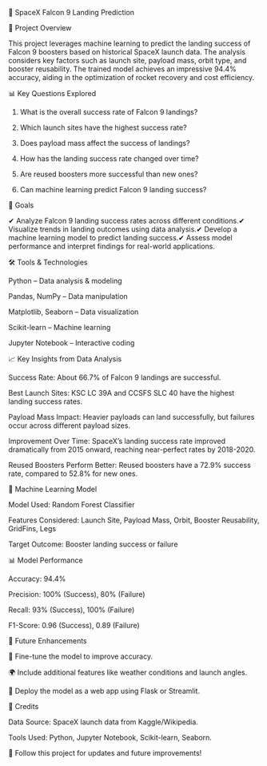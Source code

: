 🚀 SpaceX Falcon 9 Landing Prediction

📌 Project Overview

This project leverages machine learning to predict the landing success of Falcon 9 boosters based on historical SpaceX launch data. The analysis considers key factors such as launch site, payload mass, orbit type, and booster reusability. The trained model achieves an impressive 94.4% accuracy, aiding in the optimization of rocket recovery and cost efficiency.

📊 Key Questions Explored

1. What is the overall success rate of Falcon 9 landings?

2. Which launch sites have the highest success rate?

3. Does payload mass affect the success of landings?

4. How has the landing success rate changed over time?

5. Are reused boosters more successful than new ones?

6. Can machine learning predict Falcon 9 landing success?

🎯 Goals

✔ Analyze Falcon 9 landing success rates across different conditions.✔ Visualize trends in landing outcomes using data analysis.✔ Develop a machine learning model to predict landing success.✔ Assess model performance and interpret findings for real-world applications.

🛠 Tools & Technologies

Python – Data analysis & modeling

Pandas, NumPy – Data manipulation

Matplotlib, Seaborn – Data visualization

Scikit-learn – Machine learning

Jupyter Notebook – Interactive coding

📈 Key Insights from Data Analysis

Success Rate: About 66.7% of Falcon 9 landings are successful.

Best Launch Sites: KSC LC 39A and CCSFS SLC 40 have the highest landing success rates.

Payload Mass Impact: Heavier payloads can land successfully, but failures occur across different payload sizes.

Improvement Over Time: SpaceX’s landing success rate improved dramatically from 2015 onward, reaching near-perfect rates by 2018-2020.

Reused Boosters Perform Better: Reused boosters have a 72.9% success rate, compared to 52.8% for new ones.

🤖 Machine Learning Model

Model Used: Random Forest Classifier

Features Considered: Launch Site, Payload Mass, Orbit, Booster Reusability, GridFins, Legs

Target Outcome: Booster landing success or failure

📊 Model Performance

Accuracy: 94.4%

Precision: 100% (Success), 80% (Failure)

Recall: 93% (Success), 100% (Failure)

F1-Score: 0.96 (Success), 0.89 (Failure)

🔮 Future Enhancements

🔧 Fine-tune the model to improve accuracy.

🌍 Include additional features like weather conditions and launch angles.

🚀 Deploy the model as a web app using Flask or Streamlit.

📄 Credits

Data Source: SpaceX launch data from Kaggle/Wikipedia.

Tools Used: Python, Jupyter Notebook, Scikit-learn, Seaborn.

🚀 Follow this project for updates and future improvements!

